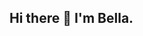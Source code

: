 ## Hi there 👋 I'm Bella. 

<!--
**bgsbgsbgs42/bgsbgsbgs42** is a ✨ _special_ ✨ repository because its `README.md` (this file) appears on your GitHub profile.

Here are some ideas to get you started:

- 🔭 I’m currently working on: my old projects, research papers in the AI Alignment space, and a career coach application that pulls from LinkedIn, CV, job boards and browser cookies to deliver personalised recommendations about suggestions. 
- 🌱 I’m currently learning: React, Python, SQL, MERN stack, AI and Machine Learning.
- 👯 I’m looking to collaborate on apps and entrepreneurship.
- 🤔 I’m looking for help with advancing my current skills.
- 💬 Ask me about my latest projects
- 📫 How to reach me: by email (iggyggsmith42@gmail.com) or via Linkedin (https://www.linkedin.com/in/bella-smith-/)
- 😄 Pronouns: she/her...
- ⚡ Fun fact: I'm a massive space geek!
-->
